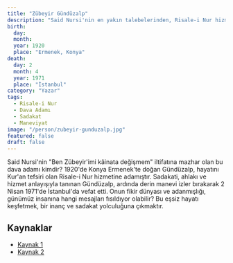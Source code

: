 ```yaml
---
title: "Zübeyir Gündüzalp"
description: "Said Nursi'nin en yakın talebelerinden, Risale-i Nur hizmetinin öncülerinden ve yazar."
birth:
  day:
  month:
  year: 1920
  place: "Ermenek, Konya"
death:
  day: 2
  month: 4
  year: 1971
  place: "İstanbul"
category: "Yazar"
tags:
  - Risale-i Nur
  - Dava Adamı
  - Sadakat
  - Maneviyat
image: "/person/zubeyir-gunduzalp.jpg"
featured: false
draft: false
---
```


Said Nursi'nin "Ben Zübeyir'imi kâinata değişmem" iltifatına mazhar olan bu dava adamı kimdir? 1920'de Konya Ermenek'te doğan Gündüzalp, hayatını Kur'an tefsiri olan Risale-i Nur hizmetine adamıştır. Sadakati, ahlakı ve hizmet anlayışıyla tanınan Gündüzalp, ardında derin manevi izler bırakarak 2 Nisan 1971'de İstanbul'da vefat etti. Onun fikir dünyası ve adanmışlığı, günümüz insanına hangi mesajları fısıldıyor olabilir? Bu eşsiz hayatı keşfetmek, bir inanç ve sadakat yolculuğuna çıkmaktır.

## Kaynaklar

- [Kaynak 1](https://www.iikv.org/arsiv/zubeyir-gunduzalp-kimdir)
- [Kaynak 2](https://www.sorularlarisale.com/risale-i-nur-hizmetkarlari/zubeyir-gunduzalp)